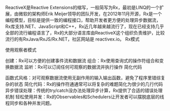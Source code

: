 ReactiveX是Reactive Extensions的缩写，一般简写为Rx，最初是LINQ的一个扩展，由微软的架构师Erik Meijer领导的团队开发，在2012年11月开源，Rx是一个编程模型，目标是提供一致的编程接口，帮助开发者更方便的处理异步数据流，Rx库支持.NET、JavaScript和C++，Rx近几年越来越流行了，现在已经支持几乎全部的流行编程语言了，Rx的大部分语言库由ReactiveX这个组织负责维护，比较流行的有RxJava/RxJS/Rx.NET，社区网站是 reactivex.io。
Rx模式

使用观察者模式


创建：Rx可以方便的创建事件流和数据流
组合：Rx使用查询式的操作符组合和变换数据流
监听：Rx可以订阅任何可观察的数据流并执行操作
简化代码

函数式风格：对可观察数据流使用无副作用的输入输出函数，避免了程序里错综复杂的状态
简化代码：Rx的操作符通通常可以将复杂的难题简化为很少的几行代码
异步错误处理：传统的try/catch没办法处理异步计算，Rx提供了合适的错误处理机制
轻松使用并发：Rx的Observables和Schedulers让开发者可以摆脱底层的线程同步和各种并发问题。

